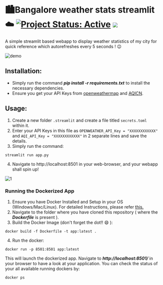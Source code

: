 # 🏙Bangalore weather stats streamlit ☁ [![Project Status: Active](https://www.repostatus.org/badges/latest/active.svg)](https://www.repostatus.org/#active) [![](https://img.shields.io/badge/Prateek-Ralhan-brightgreen.svg?colorB=ff0000)](https://prateekralhan.github.io/)
A simple streamlit based webapp to display weather statistics of my city for quick reference which autorefreshes every 5 seconds ! 😉

![demo](https://github.com/prateekralhan/weather-stats-streamlit/assets/29462447/b5e7c61b-8a3b-49bb-af71-887de0b516b3)


## Installation:
* Simply run the command ***pip install -r requirements.txt*** to install the necessary dependencies.
* Ensure you get your API Keys from [openweathermap](https://openweathermap.org/) and [AQICN](https://aqicn.org/here/).

## Usage:
1. Create a new folder `.streamlit` and create a file titled `secrets.toml` within it.
2. Enter your API Keys in this file as `OPENWEATHER_API_Key = "XXXXXXXXXXXX"` and `AQI_API_Key = "XXXXXXXXXXXX"` in 2 separate lines and save the details.
3. Simply run the command: 
```
streamlit run app.py
```
4. Navigate to http://localhost:8501 in your web-browser, and your webapp shall spin up!

![1](https://github.com/prateekralhan/weather-stats-streamlit/assets/29462447/547a91f0-8702-401c-98c6-b0e5469c99dd)

### Running the Dockerized App
1. Ensure you have Docker Installed and Setup in your OS (Windows/Mac/Linux). For detailed Instructions, please refer [this.](https://docs.docker.com/engine/install/)
2. Navigate to the folder where you have cloned this repository ( where the ***Dockerfile*** is present ).
3. Build the Docker Image (don't forget the dot!! :smile: ): 
```
docker build -f Dockerfile -t app:latest .
```
4. Run the docker:
```
docker run -p 8501:8501 app:latest
```

This will launch the dockerized app. Navigate to ***http://localhost:8501/*** in your browser to have a look at your application. You can check the status of your all available running dockers by:
```
docker ps
```

